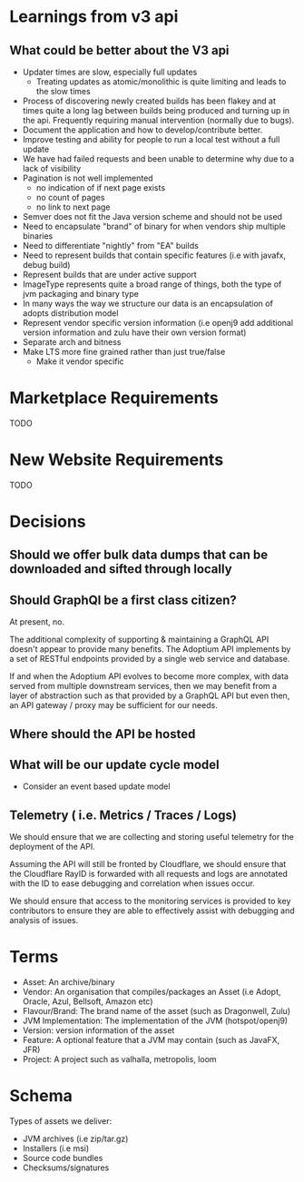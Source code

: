 
# Learnings from v3 api

## What could be better about the V3 api
- Updater times are slow, especially full updates
  - Treating updates as atomic/monolithic is quite limiting and leads to the slow times
- Process of discovering newly created builds has been flakey and at times quite a long lag between
  builds being produced and turning up in the api. Frequently requiring manual intervention (normally
  due to bugs).
- Document the application and how to develop/contribute better.
- Improve testing and ability for people to run a local test without a full update
- We have had failed requests and been unable to determine why due to a lack of visibility
- Pagination is not well implemented
    - no indication of if next page exists
    - no count of pages
    - no link to next page
- Semver does not fit the Java version scheme and should not be used
- Need to encapsulate "brand" of binary for when vendors ship multiple binaries
- Need to differentiate "nightly" from "EA" builds
- Need to represent builds that contain specific features (i.e with javafx, debug build)
- Represent builds that are under active support
- ImageType represents quite a broad range of things, both the type of jvm packaging and binary type
- In many ways the way we structure our data is an encapsulation of adopts distribution model
- Represent vendor specific version information (i.e openj9 add additional version information and zulu have
  their own version format)
- Separate arch and bitness
- Make LTS more fine grained rather than just true/false
  - Make it vendor specific

# Marketplace Requirements

TODO

# New Website Requirements

TODO

# Decisions
## Should we offer bulk data dumps that can be downloaded and sifted through locally
## Should GraphQl be a first class citizen?

At present, no.

The additional complexity of supporting & maintaining a GraphQL API doesn't appear to provide many benefits.
The Adoptium API implements by a set of RESTful endpoints provided by a single web service and database.

If and when the Adoptium API evolves to become more complex, with data served from multiple downstream services, then we may benefit from 
a layer of abstraction such as that provided by a GraphQL API but even then, an API gateway / proxy may be sufficient for our needs.

## Where should the API be hosted
## What will be our update cycle model
- Consider an event based update model

## Telemetry ( i.e. Metrics / Traces  / Logs)

We should ensure that we are collecting and storing useful telemetry for the deployment of the API.

Assuming the API will still be fronted by Cloudflare, we should ensure that the Cloudflare RayID is forwarded with all
requests and logs are annotated with the ID to ease debugging and correlation when issues occur.

We should ensure that access to the monitoring services is provided to key contributors to ensure they are able to effectively
assist with debugging and analysis of issues.

# Terms
- Asset: An archive/binary
- Vendor: An organisation that compiles/packages an Asset (i.e Adopt, Oracle, Azul, Bellsoft, Amazon etc)
- Flavour/Brand: The brand name of the asset (such as Dragonwell, Zulu) 
- JVM Implementation: The implementation of the JVM (hotspot/openj9)
- Version: version information of the asset
- Feature: A optional feature that a JVM may contain (such as JavaFX, JFR)
- Project: A project such as valhalla, metropolis, loom

# Schema

Types of assets we deliver:
- JVM archives (i.e zip/tar.gz)
- Installers (i.e msi)
- Source code bundles
- Checksums/signatures

<!-- hello -->